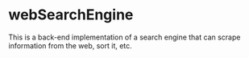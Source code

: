 # webSearchEngine

This is a back-end implementation of a search engine that can scrape information from the web, sort it, etc.
